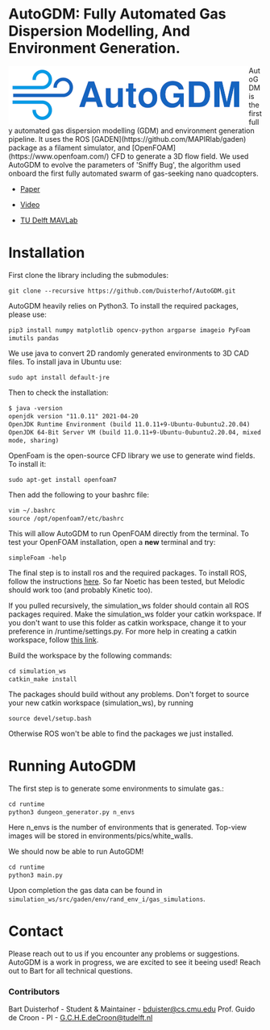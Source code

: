 # AutoGDM: Fully Automated Gas Dispersion Modelling, And Environment Generation.
<img  align="left"  src="https://github.com/Duisterhof/AutoGDM/blob/master/logo.png">
AutoGDM is the first fully automated gas dispersion modelling (GDM) and environment generation pipeline. It uses the ROS [GADEN](https://github.com/MAPIRlab/gaden) package as a filament simulator, and [OpenFOAM](https://www.openfoam.com/) CFD to generate a 3D flow field. We used AutoGDM to evolve the parameters of 'Sniffy Bug', the algorithm used onboard the first fully automated swarm of gas-seeking nano quadcopters.

 - [Paper](https://arxiv.org/abs/2107.05490)
  
 -  [Video](https://www.youtube.com/watch?v=hj_SBSpK5qg) 

 -   [TU Delft MAVLab](https://mavlab.tudelft.nl/)

# Installation

First clone the library including the submodules:

```
git clone --recursive https://github.com/Duisterhof/AutoGDM.git
```


AutoGDM heavily relies on Python3. To install the required packages, please use:
```
pip3 install numpy matplotlib opencv-python argparse imageio PyFoam imutils pandas
```
We use java to convert 2D randomly generated environments to 3D CAD files. To install java in Ubuntu use:

```
sudo apt install default-jre
```
Then to check the installation:
```
$ java -version
openjdk version "11.0.11" 2021-04-20
OpenJDK Runtime Environment (build 11.0.11+9-Ubuntu-0ubuntu2.20.04)
OpenJDK 64-Bit Server VM (build 11.0.11+9-Ubuntu-0ubuntu2.20.04, mixed mode, sharing)
```

OpenFoam is the open-source CFD library we use to generate wind fields. To install it:

```
sudo apt-get install openfoam7
```
Then add the following to your bashrc file:
```
vim ~/.bashrc
source /opt/openfoam7/etc/bashrc
```
This will allow AutoGDM to run OpenFOAM directly from the terminal. To test your OpenFOAM installation, open a **new** terminal and try:
```
simpleFoam -help
```
The final step is to install ros and the required packages. To install ROS, follow the instructions [here](http://wiki.ros.org/ROS/Installation). So far Noetic has been tested, but Melodic should work too (and probably Kinetic too).  

If you pulled recursively, the simulation_ws folder should contain all ROS packages required. Make the simulation_ws folder your catkin workspace. If you don't want to use this folder as catkin workspace, change it to your preference in /runtime/settings.py. For more help in creating a catkin workspace, follow [this link](http://wiki.ros.org/catkin/Tutorials/create_a_workspace). 

Build the workspace by the following commands:
```
cd simulation_ws
catkin_make install
```
The packages should build without any problems. Don't forget to source your new catkin workspace (simulation_ws), by running
```
source devel/setup.bash
```
Otherwise ROS won't be able to find the packages we just installed. 

# Running AutoGDM

The first step is to generate some environments to simulate gas.:

```
cd runtime
python3 dungeon_generator.py n_envs
```
Here n_envs is the number of environments that is generated. Top-view images will be stored in environments/pics/white_walls.

We should now be able to run AutoGDM!

```
cd runtime
python3 main.py
```
Upon completion the gas data can be found in `simulation_ws/src/gaden/env/rand_env_i/gas_simulations`.


# Contact

Please reach out to us if you encounter any problems or suggestions. AutoGDM is a work in progress, we are excited to see it beeing used! Reach out to Bart for all technical questions.

### Contributors
Bart Duisterhof - Student & Maintainer - bduister@cs.cmu.edu
Prof. Guido de Croon - PI - G.C.H.E.deCroon@tudelft.nl
